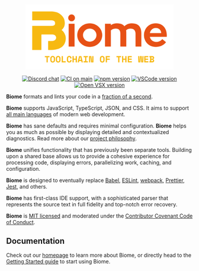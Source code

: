 <p align="center">
    <img alt="Biome - Toolchain of the web"
         src="https://raw.githubusercontent.com/biomejs/resources/main/biome-logo-slogan.svg"
         width="400">
</p>

<div align="center">

[![Discord chat][discord-badge]][discord-url]
[![CI on main][ci-badge]][ci-url]
[![npm version][npm-badge]][npm-url]
[![VSCode version][vscode-badge]][vscode-url]
[![Open VSX version][open-vsx-badge]][open-vsx-url]

[discord-badge]: https://badgen.net/discord/online-members/BypW39g6Yc?icon=discord&label=discord&color=green
[discord-url]: https://discord.gg/BypW39g6Yc
[ci-badge]: https://github.com/biomejs/biome/actions/workflows/main.yml/badge.svg
[ci-url]: https://github.com/biomejs/biome/actions/workflows/main.yml
[npm-badge]: https://badgen.net/npm/v/@biomejs/biome?icon=npm&color=green&label=%40biomejs%2Fbiome
[npm-url]: https://www.npmjs.com/package/@biomejs/biome/v/latest
[vscode-badge]: https://badgen.net/vs-marketplace/v/biomejs.biome?label=vscode&icon=visualstudio&color=green
[vscode-url]: https://marketplace.visualstudio.com/items?itemName=biomejs.biome
[open-vsx-badge]: https://badgen.net/open-vsx/version/biomejs/biome?label=open-vsx&color=green
[open-vsx-url]: https://open-vsx.org/extension/biomejs/biome


</div>

**Biome** formats and lints your code in a [fraction of a second][biomejs].

**Biome** supports JavaScript, TypeScript, JSON, and CSS.
It aims to support [all main languages][language-support] of modern web development.

**Biome** has sane defaults and requires minimal configuration.
**Biome** helps you as much as possible by displaying detailed and contextualized diagnostics.
Read more about our [project philosophy][biome-philosophy].

**Biome** unifies functionality that has previously been separate tools.
Building upon a shared base allows us to provide a cohesive experience for processing code, displaying errors, parallelizing work, caching, and configuration.

**Biome** is designed to eventually replace [Babel](https://babeljs.io/), [ESLint](https://eslint.org/), [webpack](https://webpack.js.org/), [Prettier](https://prettier.io/), [Jest](https://jestjs.io/), and others.

**Biome** has first-class IDE support,
with a sophisticated parser that represents the source text in full fidelity and top-notch error recovery.

**Biome** is [MIT licensed](https://github.com/biomejs/biome/tree/main/LICENSE) and moderated under the [Contributor Covenant Code of Conduct](https://github.com/biomejs/biome/tree/main/CODE_OF_CONDUCT.md).

## Documentation

Check out our [homepage][biomejs] to learn more about Biome,
or directly head to the [Getting Started guide][getting-started] to start using Biome.


[biomejs]: https://biomejs.dev/
[biome-philosophy]: https://biomejs.dev/
[language-support]: https://biomejs.dev/internals/language_support/
[getting-started]: https://biomejs.dev/guides/getting-started/
